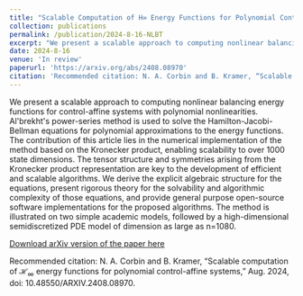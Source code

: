 ```yaml
---
title: "Scalable Computation of H∞ Energy Functions for Polynomial Control-Affine Nonlinear Systems"
collection: publications
permalink: /publication/2024-8-16-NLBT
excerpt: "We present a scalable approach to computing nonlinear balancing energy functions for control-affine systems with polynomial nonlinearities. Al'brekht's power-series method is used to solve the Hamilton-Jacobi-Bellman equations for polynomial approximations to the energy functions. The contribution of this article lies in the numerical implementation of the method based on the Kronecker product, enabling scalability to over 1000 state dimensions. The tensor structure and symmetries arising from the Kronecker product representation are key to the development of efficient and scalable algorithms. We derive the explicit algebraic structure for the equations, present rigorous theory for the solvability and algorithmic complexity of those equations, and provide general purpose open-source software implementations for the proposed algorithms. The method is illustrated on two simple academic models, followed by a high-dimensional semidiscretized PDE model of dimension as large as n=1080."
date: 2024-8-16
venue: 'In review'
paperurl: 'https://arxiv.org/abs/2408.08970'
citation: 'Recommended citation: N. A. Corbin and B. Kramer, “Scalable computation of $\mathcal{H}_\infty$ energy functions for polynomial control-affine systems,” Aug. 2024, doi: 10.48550/ARXIV.2408.08970.'
---
```

We present a scalable approach to computing nonlinear balancing energy functions for control-affine systems with polynomial nonlinearities. Al'brekht's power-series method is used to solve the Hamilton-Jacobi-Bellman equations for polynomial approximations to the energy functions. The contribution of this article lies in the numerical implementation of the method based on the Kronecker product, enabling scalability to over 1000 state dimensions. The tensor structure and symmetries arising from the Kronecker product representation are key to the development of efficient and scalable algorithms. We derive the explicit algebraic structure for the equations, present rigorous theory for the solvability and algorithmic complexity of those equations, and provide general purpose open-source software implementations for the proposed algorithms. The method is illustrated on two simple academic models, followed by a high-dimensional semidiscretized PDE model of dimension as large as n=1080.

[Download arXiv version of the paper here](https://arxiv.org/abs/2408.08970)

Recommended citation: N. A. Corbin and B. Kramer, “Scalable computation of $\mathcal{H}_\infty$ energy functions for polynomial control-affine systems,” Aug. 2024, doi: 10.48550/ARXIV.2408.08970.